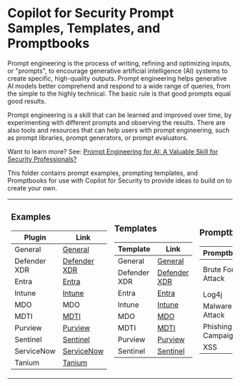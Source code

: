 # Copilot for Security Prompt Samples, Templates, and Promptbooks

Prompt engineering is the process of writing, refining and optimizing inputs, or "prompts", to encourage generative artificial intelligence (AI) systems to create specific, high-quality outputs. Prompt engineering helps generative AI models better comprehend and respond to a wide range of queries, from the simple to the highly technical. The basic rule is that good prompts equal good results.

Prompt engineering is a skill that can be learned and improved over time, by experimenting with different prompts and observing the results. There are also tools and resources that can help users with prompt engineering, such as prompt libraries, prompt generators, or prompt evaluators.

Want to learn more? See: <a href="https://rodtrent.substack.com/p/prompt-engineering-for-ai-a-valuable">Prompt Engineering for AI: A Valuable Skill for Security Professionals?</a>

This folder contains prompt examples, prompting templates, and Promptbooks for use with Copilot for Security to provide ideas to build on to create your own.

<table>
<tr>
<td>

### Examples

| Plugin | Link |
| ------ | ---- |
| General | [General](https://github.com/rod-trent/Security-Copilot/blob/main/Prompts/Plugins/General.md) |
| Defender XDR | [Defender XDR](https://github.com/rod-trent/Security-Copilot/blob/main/Prompts/Plugins/DefenderXDR.md) |
| Entra | [Entra](https://github.com/rod-trent/Security-Copilot/blob/main/Prompts/Plugins/Entra.md) |
| Intune | [Intune](https://github.com/rod-trent/Security-Copilot/blob/main/Prompts/Plugins/Intune.md) |
| MDO | MDO |
| MDTI | [MDTI](https://github.com/rod-trent/Security-Copilot/blob/main/Prompts/Plugins/MDTI.md) |
| Purview | [Purview](https://github.com/rod-trent/Security-Copilot/blob/main/Prompts/Plugins/Purview.md) |
| Sentinel | [Sentinel](https://github.com/rod-trent/Security-Copilot/blob/main/Prompts/Plugins/Sentinel.md) |
| ServiceNow | [ServiceNow](https://github.com/rod-trent/Security-Copilot/blob/main/Prompts/Plugins/ServiceNow.md) |
| Tanium | [Tanium](https://github.com/rod-trent/Security-Copilot/blob/main/Prompts/Plugins/Tanium.md) |

</td>
<td>

### Templates

| Template | Link |
| -------- | ---- |
| General | [General](https://github.com/rod-trent/Security-Copilot/blob/main/Prompts/Templates/Prompt_Template_General_1.md) |
| Defender XDR | [Defender XDR](https://github.com/rod-trent/Security-Copilot/blob/main/Prompts/Templates/Prompt_Template_Defender_XDR_1.md) |
| Entra | [Entra](https://github.com/rod-trent/Security-Copilot/blob/main/Prompts/Templates/Prompt_Template_Entra_1.md) |
| Intune | [Intune](https://github.com/rod-trent/Security-Copilot/blob/main/Prompts/Templates/Prompt_Template_Intune_1.md) |
| MDO | [MDO](https://github.com/rod-trent/Security-Copilot/blob/main/Prompts/Templates/Prompt_Template_MDO_1.md) |
| MDTI | [MDTI](https://github.com/rod-trent/Security-Copilot/blob/main/Prompts/Templates/Prompt_Template_MDTI_1.md) |
| Purview | [Purview](https://github.com/rod-trent/Security-Copilot/blob/main/Prompts/Templates/Prompt_Template_Purview_1.md) |
| Sentinel | [Sentinel](https://github.com/rod-trent/Security-Copilot/blob/main/Prompts/Templates/Prompt_Template_Sentinel_1.md) |

</td>
<td>

### Promptbooks

| Promptbook | Link |
| -------- | ---- |
| Brute Force Attack | [Brute Force Attack](https://github.com/rod-trent/Security-Copilot/blob/main/Prompts/Promptbooks/Brute_Force_Attack.md) |  
| Log4j | [Log4j](https://github.com/rod-trent/Security-Copilot/blob/main/Prompts/Promptbooks/Log4j.md) |  
| Malware Attack | [Malware Attack](https://github.com/rod-trent/Security-Copilot/blob/main/Prompts/Promptbooks/Malware_Attack.md) |  
| Phishing Campaign | [Phishing Campaign](https://github.com/rod-trent/Security-Copilot/blob/main/Prompts/Promptbooks/Phishing_Campaign.md) |  
| XSS | [XSS](https://github.com/rod-trent/Security-Copilot/blob/main/Prompts/Promptbooks/XSS.md) |

</td>
</tr>
</table>

